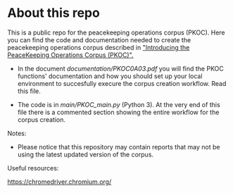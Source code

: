 # About this repo

This is a public repo for the peacekeeping operations corpus (PKOC). Here you can find the code and documentation needed to create the peacekeeping operations corpus described in ["Introducing the PeaceKeeping Operations Corpus (PKOC)".](https://papers.ssrn.com/sol3/papers.cfm?abstract_id=3530404)

- In the document *documentation/PKOC0A03.pdf* you will find the PKOC functions' documentation and how you should set up your local environment to succesfully execure the corpus creation workflow. Read this file.

- The code is in *main/PKOC_main.py* (Python 3). At the very end of this file there is a commented section showing the entire workflow for the corpus creation.

Notes:

- Please notice that this repository may contain reports that may not be using the latest updated version of the corpus.

Useful resources:

https://chromedriver.chromium.org/
